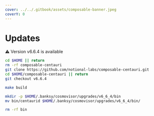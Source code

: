```yaml
---
cover: ../../.gitbook/assets/composable-banner.jpeg
coverY: 0
---
```


# Updates

⚠️ Version v6.6.4 is available

```bash
cd $HOME || return
rm -rf composable-centauri
git clone https://github.com/notional-labs/composable-centauri.git
cd $HOME/composable-centauri || return
git checkout v6.6.4

make build

mkdir -p $HOME/.banksy/cosmovisor/upgrades/v6_6_4/bin
mv bin/centaurid $HOME/.banksy/cosmovisor/upgrades/v6_6_4/bin/

rm -rf bin
```
